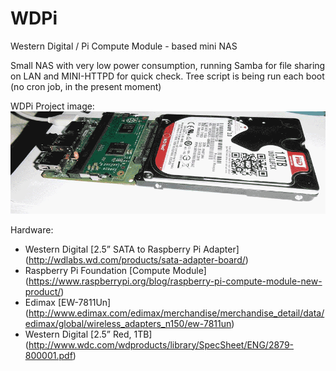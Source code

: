 # WDPi
Western Digital / Pi Compute Module - based mini NAS

Small NAS with very low power consumption, running Samba for file sharing on LAN and MINI-HTTPD for quick check.
Tree script is being run each boot (no cron job, in the present moment)

WDPi Project image:
![alt tag](https://github.com/tomasgal/WDPi/blob/master/wdpi.gif)

Hardware:
- Western Digital [2.5” SATA to Raspberry Pi Adapter] (http://wdlabs.wd.com/products/sata-adapter-board/)
- Raspberry Pi Foundation [Compute Module] (https://www.raspberrypi.org/blog/raspberry-pi-compute-module-new-product/)
- Edimax [EW-7811Un] (http://www.edimax.com/edimax/merchandise/merchandise_detail/data/edimax/global/wireless_adapters_n150/ew-7811un)
- Western Digital [2.5” Red, 1TB] (http://www.wdc.com/wdproducts/library/SpecSheet/ENG/2879-800001.pdf)
